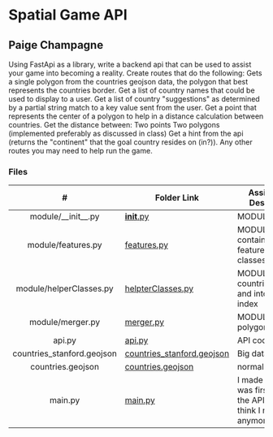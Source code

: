 # Spatial Game API
## Paige Champagne

Using FastApi as a library, write a backend api that can be used to assist your game into becoming a reality.
Create routes that do the following:
Gets a single polygon from the countries geojson data, the polygon that best represents the countries border.
Get a list of country names that could be used to display to a user.
Get a list of country "suggestions" as determined by a partial string match to a key value sent from the user.
Get a point that represents the center of a polygon to help in a distance calculation between countries.
Get the distance between:
Two points
Two polygons (implemented preferably as discussed in class)
Get a hint from the api (returns the "continent" that the goal country resides on (in?)).
Any other routes you may need to help run the game.

### Files

|   #   | Folder Link | Assignment Description |
| :---: | ----------- | ---------------------- |
|  module/\_\_init__.py    |   [__init__.py](module/__init__.py)          | MODULE: init file   |
|   module/features.py    |   [features.py](module/features.py)          | MODULE: contains features, featureCollections classes, methods   |
|   module/helperClasses.py    |   [helpterClasses.py](module/helperClasses.py)          | MODULE: loads countries from file and into spatial index   |
|   module/merger.py    |   [merger.py](module/merger.py)          | MODULE: merges polygons  |
|   api.py    |   [api.py](api.py)          | API code  |
|   countries_stanford.geojson    |   [countries_stanford.geojson](countries_stanford.geojson)          | Big data file  |
|   countries.geojson    |   [countries.geojson](countries.geojson)          | normal data file  |
|   main.py    |   [main.py](main.py)          | I made this when I was first making the API but I don't think I need it anymore  |